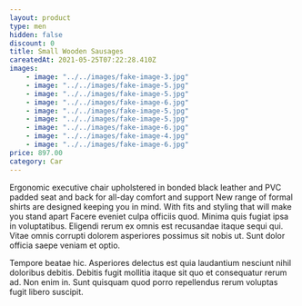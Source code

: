 ```yaml
---
layout: product
type: men
hidden: false
discount: 0
title: Small Wooden Sausages
careatedAt: 2021-05-25T07:22:28.410Z
images:
    - image: "../../images/fake-image-3.jpg"
    - image: "../../images/fake-image-5.jpg"
    - image: "../../images/fake-image-5.jpg"
    - image: "../../images/fake-image-6.jpg"
    - image: "../../images/fake-image-5.jpg"
    - image: "../../images/fake-image-5.jpg"
    - image: "../../images/fake-image-6.jpg"
    - image: "../../images/fake-image-4.jpg"
    - image: "../../images/fake-image-6.jpg"
price: 897.00
category: Car
---
```

Ergonomic executive chair upholstered in bonded black leather and PVC padded seat and back for all-day comfort and support
New range of formal shirts are designed keeping you in mind. With fits and styling that will make you stand apart
Facere eveniet culpa officiis quod. Minima quis fugiat ipsa in voluptatibus. Eligendi rerum ex omnis est recusandae itaque sequi qui. Vitae omnis corrupti dolorem asperiores possimus sit nobis ut. Sunt dolor officia saepe veniam et optio.
 Tempore beatae hic. Asperiores delectus est quia laudantium nesciunt nihil doloribus debitis. Debitis fugit mollitia itaque sit quo et consequatur rerum ad. Non enim in. Sunt quisquam quod porro repellendus rerum voluptas fugit libero suscipit.
